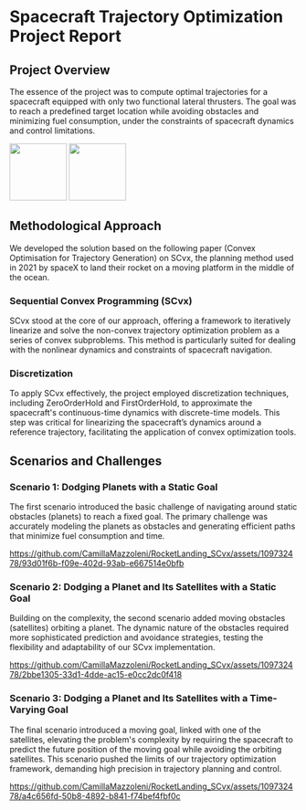 # Spacecraft Trajectory Optimization Project Report


## Project Overview

The essence of the project was to compute optimal trajectories for a spacecraft equipped with only two functional lateral thrusters. The goal was to reach a predefined target location while avoiding obstacles and minimizing fuel consumption, under the constraints of spacecraft dynamics and control limitations.
<p float="left">
  <img src="https://github.com/CamillaMazzoleni/RocketLanding_SCvx/assets/109732478/85fe672f-6c8a-4fed-8cb0-26ee7ded8488" width="100" />
  <img src="https://github.com/CamillaMazzoleni/RocketLanding_SCvx/assets/109732478/6463292a-f1c5-4b7d-a8c8-9e9d91da04c4" width="100" /> 
</p>


## Methodological Approach
We developed the solution based on the following paper (Convex Optimisation for Trajectory Generation) on SCvx, the planning method used in 2021 by spaceX to land their rocket on a moving platform in the middle of the ocean.

### Sequential Convex Programming (SCvx)

SCvx stood at the core of our approach, offering a framework to iteratively linearize and solve the non-convex trajectory optimization problem as a series of convex subproblems. This method is particularly suited for dealing with the nonlinear dynamics and constraints of spacecraft navigation.

### Discretization

To apply SCvx effectively, the project employed discretization techniques, including ZeroOrderHold and FirstOrderHold, to approximate the spacecraft's continuous-time dynamics with discrete-time models. This step was critical for linearizing the spacecraft’s dynamics around a reference trajectory, facilitating the application of convex optimization tools.


## Scenarios and Challenges

### Scenario 1: Dodging Planets with a Static Goal
The first scenario introduced the basic challenge of navigating around static obstacles (planets) to reach a fixed goal. The primary challenge was accurately modeling the planets as obstacles and generating efficient paths that minimize fuel consumption and time.

https://github.com/CamillaMazzoleni/RocketLanding_SCvx/assets/109732478/93d01f6b-f09e-402d-93ab-e667514e0bfb



### Scenario 2: Dodging a Planet and Its Satellites with a Static Goal

Building on the complexity, the second scenario added moving obstacles (satellites) orbiting a planet. The dynamic nature of the obstacles required more sophisticated prediction and avoidance strategies, testing the flexibility and adaptability of our SCvx implementation.


https://github.com/CamillaMazzoleni/RocketLanding_SCvx/assets/109732478/2bbe1305-33d1-4dde-ac15-e0cc2dc0f418

### Scenario 3: Dodging a Planet and Its Satellites with a Time-Varying Goal

The final scenario introduced a moving goal, linked with one of the satellites, elevating the problem's complexity by requiring the spacecraft to predict the future position of the moving goal while avoiding the orbiting satellites. This scenario pushed the limits of our trajectory optimization framework, demanding high precision in trajectory planning and control.



https://github.com/CamillaMazzoleni/RocketLanding_SCvx/assets/109732478/a4c656fd-50b8-4892-b841-f74bef4fbf0c




